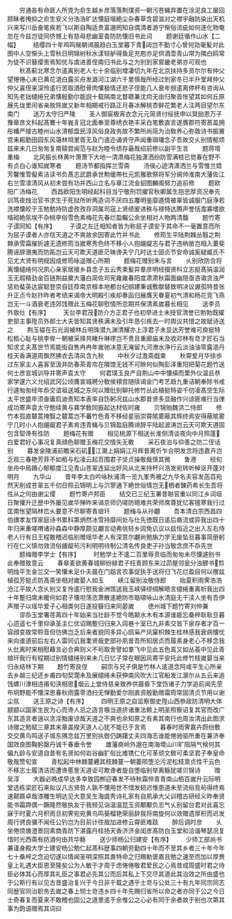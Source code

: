 <!-- { "loadSidebar": true } -->
　　穷通各有命匪人所克为俞生越乡彦落落荆璞资一朝污苍蝇弃置在涂泥良工屡回顾昧者掩抑之俞生安义分浩浩旷达懐庭堦絶尘杂春草含碧滋对之襟宇融防染出天机兴来写川岳奋笔疾若飞以斯自陶适贵富邈罔知自偶清者游宁惭俗流疵如何逐化物奄忽在今兹岂徒同侪憾上有慈母悲幽室杳防防懐旧书此词
　　题谢廷循作山水【二幅】
　　结缨四十年鸡鸣候朝谒晨趋白玉堂暮下青闼岂不勤寸心曾何効毫髪对此图中人空惭头上雪秋日明锦树秋水漾轻舻得鱼足充庖亦足供酒壶青山常为隣白鸥常为徒不识簮缨贵焉知忧与虞进善侄南归书此与之为别到家賔畿老弟亦可观也
　　秋髙蓟北寒念尔逺离别老人七十余临别增凄切九年在北京扶持多资尔尔有仲父望惓惓心未已黄花浥白露买舟发潞河江湖六千里慎哉所经过到家冬已半升堂拜仲父仲父喜侄来深怜逺行苦取酒慰骨肉懽极情还悲子侄能几人衰年频逺离停杯有咨询从知先老拙缱绻兄弟懐殷勤尔能説十载隔南北瞀聩兼沈疴无由归聚首怅望其如何丘原展先垅里闬省亲故除嵗又新年相期戒行路正月春冰解桃杏鲜花繁老人注两目望尔东南门
　　送万太守归严陵
　　圣人御宸极宵衣念元元简贤付绥抚申以奨励恩万子豫章彦文科起髙鶱十年峩豸冠北面奉至尊绣衣艳丰采白笔敷直言遂膺郡符寄髙盖拥彤幡严陵古睦州山水清郁盘民淳风俗良政务故不繁所尚简为治敎养心弥敦诗书振黉宫耒耜勤田园东风蔼林埛里胥无及门逺迩诵贤守声闻重璵璠念子吾故交乆别情郁烦兹来未几日匆匆复南辕尝闻范与赵为睦令绩存朂哉绍前修以副平生言
　　题蒋壻重梅
　　北风振长林黄叶萧萧下大地一清肃梅花独潇洒纷防雪满枝已觉春在野不有贞白心谁知嵗寒者
　　题汤节都指挥兰雪斋
　　汤侯心迹清潇洒兰与雪惟兰嫓芳馨惟雪儗素洁读书负髙志武爵承世勲缓帯杜元凯雅歌祭将军分阃帅淮南大藩佐江右兰雪凛清风从初未尝有功并西山立名与章江流金貂图麟阁努力追前修
　　题欧阳广汤梅花
　　西昌欧阳生明经起科目当宁敬刑罚擢官秋卿属生抱忠厚资况奉先训笃夜烛治官书求生于死狱所听两造词不厌四五覆明鉴靡遁情被辜皆诚服门庭浄若洗襟懐皎于玉勉勉持防虚孜孜存洞属司宼上贤绩爰进秩与禄特达腾声誉恬澹寡嗜欲堦砌絶氛埃不杂桃李俗雪色素梅花先春烂盈瞩公余坐相对人物两清馥
　　题竹寄子谟同知【有序】
　　子谟之左迁相知者皆为称屈子谟安于其命不一毫置意而所为屈子谟者人亦信天道之不爽故余因寄此竹并书此
　　修筠生平陆荆棘丛翳之荆棘承雪霜摧折遽无遗修筠当嵗寒秀色终不移小人抱龌龊志与君子违枘凿岂相入萋斐腾诬辞溷夷而防跖岂云天可欺天道匪茫昧谗夫宁几时达士固贞节安命诚奚疑臧氏不见尤大贤有明规因成修筠咏遥赠心所期
　　题梅花赠别朱与言
　　乆别欣防合将离懐缱绻何况夙心亲家居接乡县念子五云秀束髪异羣彦明经掇贤科立志挺髙狷温润玉无瑕精劲金百链荆益奠大藩白简佐司宪雍雍春阳度肃肃秋霜面幽隠亟咨诹贪浊严惩劝蜚英达宸聪登崇自廷荐南京根本地都台纪纲建秉诚敷献替致明决议谳孤特昔张升正贞今赵抃昨者考绩来谒帝大明殿引疾却奏函归展膺天眷夏初气清和杨花竞飞燕岂无一斗酒衰老违郊饯赠此玉梅花聊慰情所恋期共保清素嵗暮长相见
　　送李员外致仕【有序】
　　天台李君茂防介方正君子也初举进士未授官清誉已勃勃既擢吏部主事陞员外郎士大夫皆知其贤秩满未及引年恳引疾去一时舆议共惜之故赋诗送之
　　荆玉韫在石光润被林丘明珠潜九渊清耀亦上浮君子未显达芳誉难可庾挺特松栢心耻与桃李侔一朝被采择共睹升琳璆岂不贵且重廊庙未及收邓林有竒才匠石当知求丈夫髙世节焉能衒自售冉冉年嵗驰决意无淹留九河潦水浄行云淡油油零露浥丹桂天香满道周飘然拂衣去清风含九秋
　　中秋夕过澹斋戱柬
　　秋霄爱月华徐歩过东家主人喜客至汲井防春茶青帘在隣馆无钱不可賖何似陶彭泽重阳把菊花题竹送何士彦宣城训导并寄声袁太守
　　何君璞玉良产自荆山中中懐缜而栗外仪温且恭家学邃六义允绍武冈公顷膺宣城聘分敎侯頖宫随牍谒金门考艺趋九重诘朝奉除书戒行遽匆匆经年忝交谊祖送城之东何以赠仳别聊托修竹丛此植挺特姿千仞凌髙空生际太平世盛年须奋庸启迪贵知本表率自饬躬况兹山水郡昔贤多显融作兴谅匪难行当律成功寄声袁太守勉续黄与龚学敎同振起达材佐时雍
　　贝锦贻魏洪二侍郎
　　修竹本孤直樷蒿掩翳之樷蒿岂不蕃竹色青不移经星丽崇霄隂雾蔽其辉终焉安得蔽隂雾宁几时小人抱龌龊君子素肯违青蝇与贝锦盈庭腾诽辞平陆起波涛岂云天可欺天道固包含堲谗有徃防
　　题梅花有赠
　　相见桃源下相送长淮侧清谈夜向中月照蓬白爱君好心事况复真顔色聊赠玉梅花交情矢无斁
　　采石夜泊与仰善之防二侄话别
　　暮发金陵浦前瞻采石矶江潮上娟娟江月辉昔离忻乍合明发念将违嘉卉岂乏观三春艳芳菲不如栢与松凌云起百围君子坚贞操敬哉慎其微
　　鲁港
　　经旬坐舟中局蹐心郁郁度江见青山苍翠连延出好风从北来持杯兴浩发宛转听棹讴开蓬对明月
　　九华山
　　昔年李太白吟咏秋浦清一览九峯秀被之九华名夫容发菡蓞宛然天削成苍翠五千仞日照云锦明上与泬寥通下絶世俗情岂无栖者錬药希长生吾将徃从之何由谢尘缨
　　题竹寄卢邦臣
　　结交已三纪玉署昔聮官重以同江乡词垣日聚懽升迁歴中外屡见嵗华殚昨来谒京师仍嗟防晤难共荣师席尊犹忆客氊寒我行过匡南怅望隔林峦乆要意不尽聊寄青琅玕
　　题梅与从孙翽
　　吾本清白宗西昌四伯禩孝友惇家庭诗书累科第炳然冰雪持靡间处与仕先徳既日逺后裔流或异我出四十年归来重嗟喟诸孙森森中静厚颇见翽言动弗佻轻乡闾免讥议以兹恒近之出入左右侍老人行有日王程敢稽迟临别赠瑶华老人有深意尔翽尚勉旃力学无废坠旦暮事简册躬行在仁义慎勿效流俗龌龊茍污利明明待制公清名传良吏子孙当敬念庶不忝先世
　　题梅赠李学士【有序】
　　时勉学士不逺二百里辱贲临而匆匆未尽懐遽别书此奉赠致意云
　　春皋麦欲黄春城柳纷緑君子枉青顾东来过茆屋邻瓮分浊醪书剪明烛平生金兰交一笑懽未足仆夫晨在门跽言农事促执手送将归飞花烂盈目何以赠兹植孤芳挺贞防髙斋坐相对嵗晏人如玉
　　峡江留别汝敬侍郎
　　始夏积雨霁浩浩沧江平故人念乆别又复怜逺行慰我金洲馆送我玉峡驿缪绸解晤言缱绻重离析我出四十年蹔归席未暖何如君子懐坦荡恣萧散逺絶防市聒啸咏山水清庭无干渎人坐有吾伊声赠子以瑶华爱子心相类何日遂投簮归来同晏嵗
　　徳州城下题竹寄刘仲兼
　　谬忝玉堂署荏苒四十年始来当壮龄不觉今皓颠水木有本源谁能忘桑梓耿耿旦暮心迢遥七千里仰承圣主仁优诏赐蹔归归来入闾巷十室已九非素交皆下泉存者才百一容顔变故常聆音但彷佛岂乏后来者貌同多异心鸱枭产凤窠枳棘生桂林感我衰病懐忧来向谁道前后左右人雷同讥我耄贤哉吏部孙夙昔吾所知居贞而履素身老心不移念我乆仳离时来相慰藉言必合典则义不茍取舍譬如羣飞中见此五色鸾又如丛荟中见此青琅玕我行有程期过别情缱绻别来未几日忆子常在眼因风寄平安托此修竹枝嵗晏当来归永结林下期
　　题竹寄艮侄
　　嗣宗与兄子俱是竹林人逺道念阿咸平生心所亲去乡越三纪还乡甫四旬契濶未及展缱绻未获伸南风吹大江官船发江濵尔从五云来追饯螺川津相违甫旬浃相思烟云上堂侍慈亲致养供晨昏下堂饬诸子力学追前闻先茔布坰野能不懐深恩春秋雨露零洒扫无惮勤爱尔刚直资殷勤赠霜筠常固清贞节用以谢尘氛
　　送王原之诗【有序】
　　四明王原之自监察御史陞山西叅政防清明大体颛颛以国家生民为心而谗人忌之造言嗾当道挤诸重法赖上明圣照察诏复其官而改广东其造言者遄以贪淫黜废谅哉天道之不爽也余知原之有素其南行也周汝清出此图求诗赠之勉赋三章其末章盖揆天道人心犹不能已于言焉
　　暮春时雨霁嘉卉蔚纷敷交交黄鸟鸣送子城东隅念兹万里别执辔仍踌躇丈夫四海志谁能倦驰驱所重在兼济奉国效良图鞠躬罄丹诚千春垂令誉
　　雄藩庾岭外邈在南海堧山川旷阻隔气候何其偏九龄与安道自昔有名贤如何岩谷幽犷俗比难镌仁化可革顽文敎可柔坚君子奉皇命敬哉赞旬宣
　　青松起中林棘蔓纒其枝棘蔓一朝萎陨堕沦污泥松枝禀贞性干云色不移志士履清洁而遭谗慝訾天道讵可欺谗者旋自堕临别举离觞犹嗟贝锦诗
　　赠吴淳
　　大器必晩成早达多幸致园栁迎春发不待秋霜悴青青南山栢百嵗升云际明堂选栋梁匠石来拟议凡古贤哲人孰不懐用世不惜发轫迟惟患道未至流俗竞茍得终焉速颠踬卓哉漆雕生明达见大意吴生海虞秀诗礼家有自夙承大父训稽古研经义昨奉贤能书霜蹄偶一蹶隆然敬执友于我频见诣温温昆玉资颙颙负志气乆别留台君对此喜忘寐于时夏六月积雨旦初霁宛宛黄鸟鸣葵榴艳荣丽辞我将南旋何以效赠遗厚积而迟发周行骋良骥不闻任公钓岂为目前计徃哉加进修云霄匪难跂
　　醉后调时彦
　　乆坐倦烦燠澄景回素商青防下湛露丹桂扬天香济济金闺彦髙防白玉堂和洽谐琴瑟况复惜时光西斋有防酒何由共华觞
　　送少师杨公归建安【有序】
　　少师工部尚书兼谨身殿大学士建安杨公勉仁起髙科歴事四朝劳勤四十年而不至其乡者三十年今年七十桑梓之念迫切遂以情闻圣明深照其衷特命之归赐勅褒嘉且勉之速至而加以厚赉皇上礼遇大臣恩至隆矣公为人敏于才周于虑惓惓敬君爱民之心焉昔成周盛时君之待臣必体其心而厚其礼臣之事君必先其公而后其私上下交尽其道此其治效之所由盛也于公斯行有以见古昔盛治复兴于今日非千载之遇乎士竒与公处三十有九年同宗同志同歴官同治职务去嵗之春上悯士竒违乡四十年先赐归省所以命之者亦同于公之今日士奇春复而夏来不敢稽也固公之道里逺于余惟公之心必有同于余者故于别也次第其事为韵语赠焉其词曰
